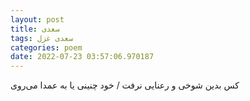 ```yaml
---
layout: post
title: سعدی
tags: سعدی غزل
categories: poem
date: 2022-07-23 03:57:06.970187
---
```


کس بدین شوخی و رعنایی نرفت / خود چنینی یا به عمدا می‌روی